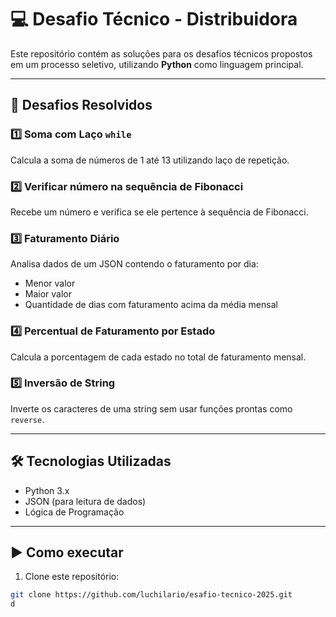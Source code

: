 # 💻 Desafio Técnico - Distribuidora

Este repositório contém as soluções para os desafios técnicos propostos em um processo seletivo, utilizando **Python** como linguagem principal.

---

## 📌 Desafios Resolvidos

### 1️⃣ Soma com Laço `while`
Calcula a soma de números de 1 até 13 utilizando laço de repetição.

### 2️⃣ Verificar número na sequência de Fibonacci
Recebe um número e verifica se ele pertence à sequência de Fibonacci.

### 3️⃣ Faturamento Diário
Analisa dados de um JSON contendo o faturamento por dia:
- Menor valor
- Maior valor
- Quantidade de dias com faturamento acima da média mensal

### 4️⃣ Percentual de Faturamento por Estado
Calcula a porcentagem de cada estado no total de faturamento mensal.

### 5️⃣ Inversão de String
Inverte os caracteres de uma string sem usar funções prontas como `reverse`.

---

## 🛠️ Tecnologias Utilizadas

- Python 3.x
- JSON (para leitura de dados)
- Lógica de Programação

---

## ▶️ Como executar

1. Clone este repositório:
```bash
git clone https://github.com/luchilario/esafio-tecnico-2025.git
d
